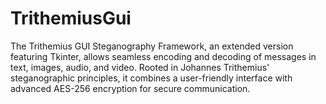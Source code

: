 # TrithemiusGui
The Trithemius GUI Steganography Framework, an extended version featuring Tkinter, allows seamless encoding and decoding of messages in text, images, audio, and video. Rooted in Johannes Trithemius' steganographic principles, it combines a user-friendly interface with advanced AES-256 encryption for secure communication.
